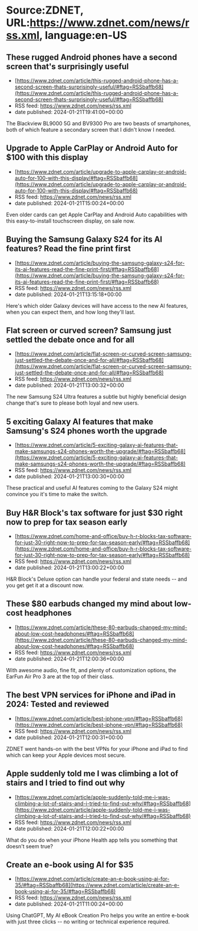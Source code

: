 # Source:ZDNET, URL:https://www.zdnet.com/news/rss.xml, language:en-US

## These rugged Android phones have a second screen that's surprisingly useful
 - [https://www.zdnet.com/article/this-rugged-android-phone-has-a-second-screen-thats-surprisingly-useful/#ftag=RSSbaffb68](https://www.zdnet.com/article/this-rugged-android-phone-has-a-second-screen-thats-surprisingly-useful/#ftag=RSSbaffb68)
 - RSS feed: https://www.zdnet.com/news/rss.xml
 - date published: 2024-01-21T19:41:00+00:00

The Blackview BL9000 5G and BV9300 Pro are two beasts of smartphones, both of which feature a secondary screen that I didn't know I needed.

## Upgrade to Apple CarPlay or Android Auto for $100 with this display
 - [https://www.zdnet.com/article/upgrade-to-apple-carplay-or-android-auto-for-100-with-this-display/#ftag=RSSbaffb68](https://www.zdnet.com/article/upgrade-to-apple-carplay-or-android-auto-for-100-with-this-display/#ftag=RSSbaffb68)
 - RSS feed: https://www.zdnet.com/news/rss.xml
 - date published: 2024-01-21T15:00:24+00:00

Even older cards can get Apple CarPlay and Android Auto capabilities with this easy-to-install touchscreen display, on sale now.

## Buying the Samsung Galaxy S24 for its AI features? Read the fine print first
 - [https://www.zdnet.com/article/buying-the-samsung-galaxy-s24-for-its-ai-features-read-the-fine-print-first/#ftag=RSSbaffb68](https://www.zdnet.com/article/buying-the-samsung-galaxy-s24-for-its-ai-features-read-the-fine-print-first/#ftag=RSSbaffb68)
 - RSS feed: https://www.zdnet.com/news/rss.xml
 - date published: 2024-01-21T13:15:18+00:00

Here's which older Galaxy devices will have access to the new AI features, when you can expect them, and how long they'll last.

## Flat screen or curved screen? Samsung just settled the debate once and for all
 - [https://www.zdnet.com/article/flat-screen-or-curved-screen-samsung-just-settled-the-debate-once-and-for-all/#ftag=RSSbaffb68](https://www.zdnet.com/article/flat-screen-or-curved-screen-samsung-just-settled-the-debate-once-and-for-all/#ftag=RSSbaffb68)
 - RSS feed: https://www.zdnet.com/news/rss.xml
 - date published: 2024-01-21T13:00:32+00:00

The new Samsung S24 Ultra features a subtle but highly beneficial design change that's sure to please both loyal and new users.

## 5 exciting Galaxy AI features that make Samsung's S24 phones worth the upgrade
 - [https://www.zdnet.com/article/5-exciting-galaxy-ai-features-that-make-samsungs-s24-phones-worth-the-upgrade/#ftag=RSSbaffb68](https://www.zdnet.com/article/5-exciting-galaxy-ai-features-that-make-samsungs-s24-phones-worth-the-upgrade/#ftag=RSSbaffb68)
 - RSS feed: https://www.zdnet.com/news/rss.xml
 - date published: 2024-01-21T13:00:30+00:00

These practical and useful AI features coming to the Galaxy S24 might convince you it's time to make the switch.

## Buy H&R Block's tax software for just $30 right now to prep for tax season early
 - [https://www.zdnet.com/home-and-office/buy-h-r-blocks-tax-software-for-just-30-right-now-to-prep-for-tax-season-early/#ftag=RSSbaffb68](https://www.zdnet.com/home-and-office/buy-h-r-blocks-tax-software-for-just-30-right-now-to-prep-for-tax-season-early/#ftag=RSSbaffb68)
 - RSS feed: https://www.zdnet.com/news/rss.xml
 - date published: 2024-01-21T13:00:22+00:00

H&amp;R Block's Deluxe option can handle your federal and state needs -- and you get get it at a discount now.

## These $80 earbuds changed my mind about low-cost headphones
 - [https://www.zdnet.com/article/these-80-earbuds-changed-my-mind-about-low-cost-headphones/#ftag=RSSbaffb68](https://www.zdnet.com/article/these-80-earbuds-changed-my-mind-about-low-cost-headphones/#ftag=RSSbaffb68)
 - RSS feed: https://www.zdnet.com/news/rss.xml
 - date published: 2024-01-21T12:00:36+00:00

With awesome audio, fine fit, and plenty of customization options, the EarFun Air Pro 3 are at the top of their class.

## The best VPN services for iPhone and iPad in 2024: Tested and reviewed
 - [https://www.zdnet.com/article/best-iphone-vpn/#ftag=RSSbaffb68](https://www.zdnet.com/article/best-iphone-vpn/#ftag=RSSbaffb68)
 - RSS feed: https://www.zdnet.com/news/rss.xml
 - date published: 2024-01-21T12:00:31+00:00

ZDNET went hands-on with the best VPNs for your iPhone and iPad to find which can keep your Apple devices most secure.

## Apple suddenly told me I was climbing a lot of stairs and I tried to find out why
 - [https://www.zdnet.com/article/apple-suddenly-told-me-i-was-climbing-a-lot-of-stairs-and-i-tried-to-find-out-why/#ftag=RSSbaffb68](https://www.zdnet.com/article/apple-suddenly-told-me-i-was-climbing-a-lot-of-stairs-and-i-tried-to-find-out-why/#ftag=RSSbaffb68)
 - RSS feed: https://www.zdnet.com/news/rss.xml
 - date published: 2024-01-21T12:00:22+00:00

What do you do when your iPhone Health app tells you something that doesn't seem true?

## Create an e-book using AI for $35
 - [https://www.zdnet.com/article/create-an-e-book-using-ai-for-35/#ftag=RSSbaffb68](https://www.zdnet.com/article/create-an-e-book-using-ai-for-35/#ftag=RSSbaffb68)
 - RSS feed: https://www.zdnet.com/news/rss.xml
 - date published: 2024-01-21T11:00:24+00:00

Using ChatGPT,  My AI eBook Creation Pro helps you write an entire e-book with just three clicks -- no writing or technical experience required.

